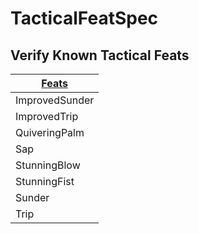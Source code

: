 # TacticalFeatSpec

## Verify Known Tactical Feats

| [ ][existingFeat] [Feats][result] |
|-----------------------------------|
| ImprovedSunder                    |
| ImprovedTrip                      |
| QuiveringPalm                     |
| Sap                               |
| StunningBlow                      |
| StunningFist                      |
| Sunder                            |
| Trip                              |

[existingFeat]: - "c:verify-rows=#feat:tacticalFeats()"
[_matchStrategy_]: - "c:matchStrategy=KeyMatch"
[result]: - "?=#feat"
